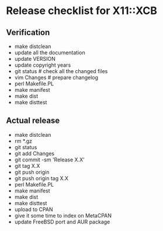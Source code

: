 # Release checklist for X11::XCB

## Verification

- make distclean
- update all the documentation
- update VERSION
- update copyright years
- git status                        # check all the changed files
- vim Changes                       # prepare changelog
- perl Makefile.PL
- make manifest
- make dist
- make disttest

## Actual release

- make distclean
- rm \*.gz
- git status
- git add Changes
- git commit -sm 'Release X.X'
- git tag X.X
- git push origin
- git push origin tag X.X
- perl Makefile.PL
- make manifest
- make dist
- make disttest
- upload to CPAN
- give it some time to index on MetaCPAN
- update FreeBSD port and AUR package
